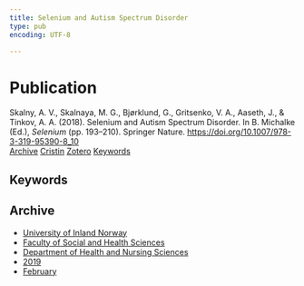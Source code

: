 ```yaml
---
title: Selenium and Autism Spectrum Disorder
type: pub
encoding: UTF-8

---
```

<h1>Publication</h1>
<article id="csl-bib-container-FBX3ZMK5" class="csl-bib-container">
  <div class="csl-bib-body"> <div class="csl-entry">Skalny, A. V., Skalnaya, M. G., Bjørklund, G., Gritsenko, V. A., Aaseth, J., &#38; Tinkov, A. A. (2018). Selenium and Autism Spectrum Disorder. In B. Michalke (Ed.), <i>Selenium</i> (pp. 193–210). Springer Nature. <a href="https://doi.org/10.1007/978-3-319-95390-8_10">https://doi.org/10.1007/978-3-319-95390-8_10</a></div> </div>
  <div class="csl-bib-buttons">
    <a href="#taxonomy-article-FBX3ZMK5" alt="archive" class="csl-bib-button">Archive</a>
    <a href="https://app.cristin.no/results/show.jsf?id=1677065" alt="Cristin" class="csl-bib-button">Cristin</a>
    <a href="http://zotero.org/groups/5881554/items/FBX3ZMK5" alt="Zotero" class="csl-bib-button">Zotero</a>
    <a href="#keywords-article-FBX3ZMK5" alt="keywords" class="csl-bib-button">Keywords</a>
  </div>
  <div id="csl-bib-meta-container-FBX3ZMK5"></div>
</article>
<div id="csl-bib-meta-FBX3ZMK5" class="csl-bib-meta">
  <article id="keywords-article-FBX3ZMK5" class="keywords-article">
    <h1>Keywords</h1>
    
  </article>
  <article id="taxonomy-article-FBX3ZMK5" class="taxonomy-article">
    <h1>Archive</h1>
    <ul>
      <li>
        <a href="/en/archive/?key=3DCRN523">University of Inland Norway</a>
      </li>
      <li>
        <a href="/en/archive/?key=IDKFS3MX">Faculty of Social and Health Sciences</a>
      </li>
      <li>
        <a href="/en/archive/?key=GTV4ECMZ">Department of Health and Nursing Sciences</a>
      </li>
      <li>
        <a href="/en/archive/?key=E7THIEEM">2019</a>
      </li>
      <li>
        <a href="/en/archive/?key=K9MPWJCB">February</a>
      </li>
    </ul>
  </article>
</div>
